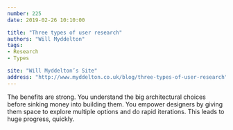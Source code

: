 ```yaml
---
number: 225
date: 2019-02-26 10:10:00

title: "Three types of user research"
authors: "Will Myddelton"
tags:
- Research
- Types

site: "Will Myddelton’s Site"
address: "http://www.myddelton.co.uk/blog/three-types-of-user-research"
---
```


The benefits are strong. You understand the big architectural choices before sinking money into building them. You empower designers by giving them space to explore multiple options and do rapid iterations. This leads to huge progress, quickly.
